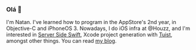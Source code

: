 ### Olá 🙂

I'm Natan.
I've learned how to program in the AppStore's 2nd year, in Objective-C and iPhoneOS 3.
Nowadays, I do iOS infra at @Houzz, and I'm interested in [Server Side Swift](https://www.raywenderlich.com/u/natanrolnik), Xcode project generation with [Tuist](https://tuist.io), amongst other things.
You can read [my blog](https://blog.natanrolnik.me).

